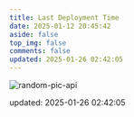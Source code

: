 ```yaml
---
title: Last Deployment Time
date: 2025-01-12 20:45:42
aside: false
top_img: false
comments: false
updated: 2025-01-26 02:42:05
---
```


![random-pic-api](https://api.dong4j.ink:1024/cover?spm={{spm}})

updated: 2025-01-26 02:42:05